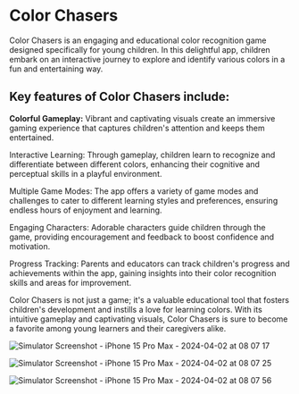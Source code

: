 
# Color Chasers

Color Chasers is an engaging and educational color recognition game designed specifically for young children. In this delightful app, children embark on an interactive journey to explore and identify various colors in a fun and entertaining way.

## Key features of Color Chasers include:

**Colorful Gameplay:** Vibrant and captivating visuals create an immersive gaming experience that captures children's attention and keeps them entertained.

Interactive Learning: Through gameplay, children learn to recognize and differentiate between different colors, enhancing their cognitive and perceptual skills in a playful environment.

Multiple Game Modes: The app offers a variety of game modes and challenges to cater to different learning styles and preferences, ensuring endless hours of enjoyment and learning.

Engaging Characters: Adorable characters guide children through the game, providing encouragement and feedback to boost confidence and motivation.

Progress Tracking: Parents and educators can track children's progress and achievements within the app, gaining insights into their color recognition skills and areas for improvement.

Color Chasers is not just a game; it's a valuable educational tool that fosters children's development and instills a love for learning colors. With its intuitive gameplay and captivating visuals, Color Chasers is sure to become a favorite among young learners and their caregivers alike.

![Simulator Screenshot - iPhone 15 Pro Max - 2024-04-02 at 08 07 17](https://github.com/eprisencc/ColorChasers/assets/22011650/95bed6c1-ee7b-4400-9f56-310730467bdc)

![Simulator Screenshot - iPhone 15 Pro Max - 2024-04-02 at 08 07 25](https://github.com/eprisencc/ColorChasers/assets/22011650/cf2c5c61-72ed-4c5a-b9df-2ad4b96b3d94)

![Simulator Screenshot - iPhone 15 Pro Max - 2024-04-02 at 08 07 56](https://github.com/eprisencc/ColorChasers/assets/22011650/1be42bcf-af51-4440-8bf8-275186a8e5d3)
